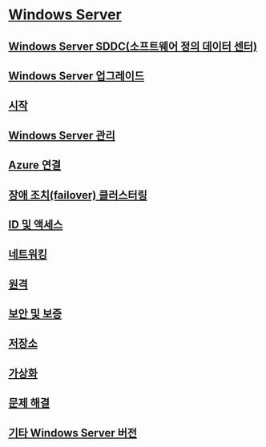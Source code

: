 # [Windows Server](windows-server.md)
## [Windows Server SDDC(소프트웨어 정의 데이터 센터)](sddc.md)
## [Windows Server 업그레이드](upgrade/upgrade-overview.md)
## [시작](get-started/Server-Basics.md)
## [Windows Server 관리](administration/manage-windows-server.md)
## [Azure 연결](azure-hybrid-services/index.md)
## [장애 조치(failover) 클러스터링](failover-clustering/failover-clustering-overview.md)
## [ID 및 액세스](identity/Identity-and-Access.md)
## [네트워킹](networking/Networking.md)
## [원격](remote/index.md)
## [보안 및 보증](security/security-and-assurance.md)
## [저장소](storage/storage.md)
## [가상화](virtualization/virtualization.md)
## [문제 해결](troubleshoot/windows-server-troubleshooting.md)
## [기타 Windows Server 버전](windows-server-versions.md)